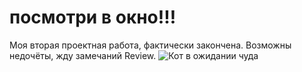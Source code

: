 # посмотри в окно!!!

Моя вторая проектная работа, фактически закончена. Возможны недочёты, жду замечаний Review.
![Кот в ожидании чуда](https://i.pinimg.com/originals/f1/43/1b/f1431bf1b3e083786bc2ce312b3c84c3.jpg)

